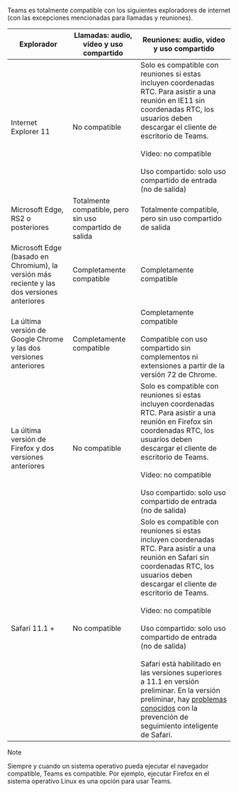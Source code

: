 Teams es totalmente compatible con los siguientes exploradores de internet (con las excepciones mencionadas para llamadas y reuniones).


|Explorador  |Llamadas: audio, vídeo y uso compartido  |Reuniones: audio, vídeo y uso compartido  |
|---------|---------|---------|
|Internet Explorer 11     |No compatible         |Solo es compatible con reuniones si estas incluyen coordenadas RTC. Para asistir a una reunión en IE11 sin coordenadas RTC, los usuarios deben descargar el cliente de escritorio de Teams.<br><br>Vídeo: no compatible<br><br>Uso compartido: solo uso compartido de entrada (no de salida)     |
|Microsoft Edge, RS2 o posteriores     |Totalmente compatible, pero sin uso compartido de salida         |Totalmente compatible, pero sin uso compartido de salida         |
|Microsoft Edge (basado en Chromium), la versión más reciente y las dos versiones anteriores     | Completamente compatible    |Completamente compatible         |
|La última versión de Google Chrome y las dos versiones anteriores       |Completamente compatible |Completamente compatible <br> <br>Compatible con uso compartido sin complementos ni extensiones a partir de la versión 72 de Chrome.       |
|La última versión de Firefox y dos versiones anteriores     |No compatible         |Solo es compatible con reuniones si estas incluyen coordenadas RTC. Para asistir a una reunión en Firefox sin coordenadas RTC, los usuarios deben descargar el cliente de escritorio de Teams.<br><br>Vídeo: no compatible<br><br>Uso compartido: solo uso compartido de entrada (no de salida)     |
|Safari 11.1 +     | No compatible        |Solo es compatible con reuniones si estas incluyen coordenadas RTC. Para asistir a una reunión en Safari sin coordenadas RTC, los usuarios deben descargar el cliente de escritorio de Teams.<br><br>Vídeo: no compatible<br><br>Uso compartido: solo uso compartido de entrada (no de salida)<br><br>Safari está habilitado en las versiones superiores a 11.1 en versión preliminar. En la versión preliminar, hay [problemas conocidos](https://support.office.com/article/safari-browser-support-1aac0a7c-35a8-42c1-a7df-f674afe234df) con la prevención de seguimiento inteligente de Safari.      |


> [!NOTE]
> Siempre y cuando un sistema operativo pueda ejecutar el navegador compatible, Teams es compatible. Por ejemplo, ejecutar Firefox en el sistema operativo Linux es una opción para usar Teams.
